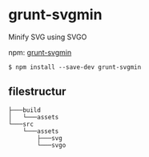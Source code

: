 # grunt-svgmin

Minify SVG using SVGO

npm: [grunt-svgmin](https://www.npmjs.com/package/grunt-svgmin)

`$ npm install --save-dev grunt-svgmin`

## filestructur
```
├───build
│   └───assets
└───src
    └───assets
        ├───svg
        └───svgo
```
